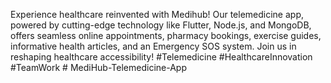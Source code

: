 Experience healthcare reinvented with Medihub! Our telemedicine app, powered by cutting-edge technology like Flutter, Node.js, and MongoDB, offers seamless online appointments, pharmacy bookings, exercise guides, informative health articles, and an Emergency SOS system. Join us in reshaping healthcare accessibility! #Telemedicine #HealthcareInnovation #TeamWork
 
 
#   M e d i H u b - T e l e m e d i c i n e - A p p  
 